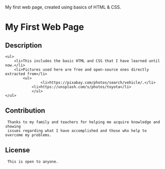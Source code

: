 My first web page, created using basics of HTML & CSS.
# My First Web Page
## Description
	<ul>
	 	<li>This includes the basic HTML and CSS that I have learned until now.</li>
	 	<li>Pictures used here are free and open-source ones directly extracted from</li>
	 		<ul>
    				<li>https://pixabay.com/photos/search/vehicle/.</li>
  	 			<li>https://unsplash.com/s/photos/toyota</li>
       			</ul>
	</ul>

## Contribution
	 Thanks to my family and teachers for helping me acquire knowledge and showing 
  	 issues regarding what I have accomplished and those who help to overcome my problems. 

## License
	 This is open to anyone.
  	  
